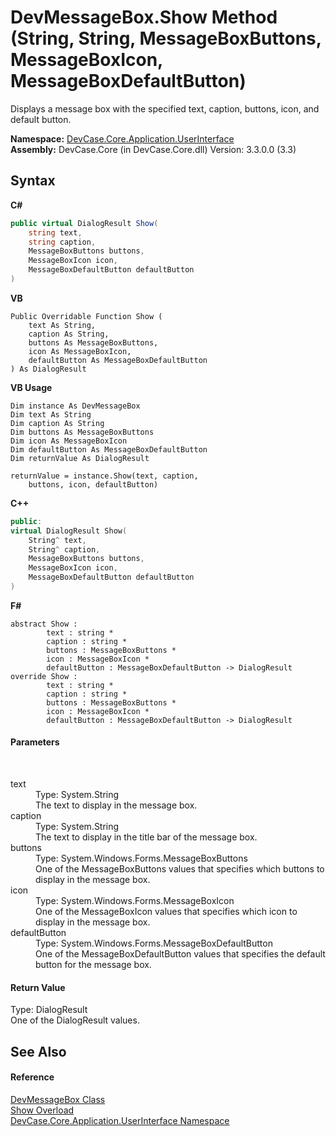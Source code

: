 # DevMessageBox.Show Method (String, String, MessageBoxButtons, MessageBoxIcon, MessageBoxDefaultButton)
 

Displays a message box with the specified text, caption, buttons, icon, and default button.

**Namespace:**&nbsp;<a href="N_DevCase_Core_Application_UserInterface">DevCase.Core.Application.UserInterface</a><br />**Assembly:**&nbsp;DevCase.Core (in DevCase.Core.dll) Version: 3.3.0.0 (3.3)

## Syntax

**C#**<br />
``` C#
public virtual DialogResult Show(
	string text,
	string caption,
	MessageBoxButtons buttons,
	MessageBoxIcon icon,
	MessageBoxDefaultButton defaultButton
)
```

**VB**<br />
``` VB
Public Overridable Function Show ( 
	text As String,
	caption As String,
	buttons As MessageBoxButtons,
	icon As MessageBoxIcon,
	defaultButton As MessageBoxDefaultButton
) As DialogResult
```

**VB Usage**<br />
``` VB Usage
Dim instance As DevMessageBox
Dim text As String
Dim caption As String
Dim buttons As MessageBoxButtons
Dim icon As MessageBoxIcon
Dim defaultButton As MessageBoxDefaultButton
Dim returnValue As DialogResult

returnValue = instance.Show(text, caption, 
	buttons, icon, defaultButton)
```

**C++**<br />
``` C++
public:
virtual DialogResult Show(
	String^ text, 
	String^ caption, 
	MessageBoxButtons buttons, 
	MessageBoxIcon icon, 
	MessageBoxDefaultButton defaultButton
)
```

**F#**<br />
``` F#
abstract Show : 
        text : string * 
        caption : string * 
        buttons : MessageBoxButtons * 
        icon : MessageBoxIcon * 
        defaultButton : MessageBoxDefaultButton -> DialogResult 
override Show : 
        text : string * 
        caption : string * 
        buttons : MessageBoxButtons * 
        icon : MessageBoxIcon * 
        defaultButton : MessageBoxDefaultButton -> DialogResult 
```


#### Parameters
&nbsp;<dl><dt>text</dt><dd>Type: System.String<br />The text to display in the message box.</dd><dt>caption</dt><dd>Type: System.String<br />The text to display in the title bar of the message box.</dd><dt>buttons</dt><dd>Type: System.Windows.Forms.MessageBoxButtons<br />One of the MessageBoxButtons values that specifies which buttons to display in the message box.</dd><dt>icon</dt><dd>Type: System.Windows.Forms.MessageBoxIcon<br />One of the MessageBoxIcon values that specifies which icon to display in the message box.</dd><dt>defaultButton</dt><dd>Type: System.Windows.Forms.MessageBoxDefaultButton<br />One of the MessageBoxDefaultButton values that specifies the default button for the message box.</dd></dl>

#### Return Value
Type: DialogResult<br />One of the DialogResult values.

## See Also


#### Reference
<a href="T_DevCase_Core_Application_UserInterface_DevMessageBox">DevMessageBox Class</a><br /><a href="Overload_DevCase_Core_Application_UserInterface_DevMessageBox_Show">Show Overload</a><br /><a href="N_DevCase_Core_Application_UserInterface">DevCase.Core.Application.UserInterface Namespace</a><br />